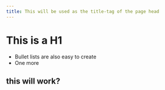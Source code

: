 ```yaml
---
title: This will be used as the title-tag of the page head
---
```


# This is a H1


* Bullet lists are also easy to create
* One more


## this will work?
